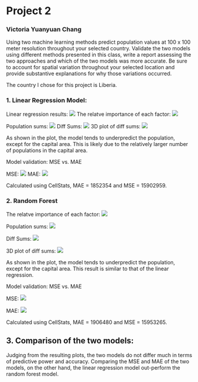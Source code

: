 # Project 2
### Victoria Yuanyuan Chang

Using two machine learning methods predict population values at 100 x 100 meter resolution throughout your selected country.
Validate the two models using different methods presented in this class, write a report assessing the two approaches and which of the two models was more accurate. Be sure to account for spatial variation throughout your selected location and provide substantive explanations for why those variations occurred.

The country I chose for this project is Liberia.

### 1. Linear Regression Model:
Linear regression results:
![](lr_results.png)
The relatve importance of each factor:
![](lr_importance.png)

Population sums: 
![](lr_popsum.png)
Diff Sums:
![](lr_diffsum.png)
3D plot of diff sums:
![](lr_3d.png)

As shown in the plot, the model tends to underpredict the population, except for the capital area. This is likely due to the relatively larger number of populations in the capital area.

Model validation: MSE vs. MAE

MSE:
![](lr_mse.png)
MAE:
![](lr_mae.png)

Calculated using CellStats, MAE = 1852354 and MSE = 15902959.

### 2. Random Forest

The relatve importance of each factor:
![](rf_importance.png)

Population sums: 
![](rf_popsum.png)

Diff Sums:
![](rf_diffsum.png)

3D plot of diff sums:
![](rf_3d.png)

As shown in the plot, the model tends to underpredict the population, except for the capital area. This result is similar to that of the linear regression.

Model validation: MSE vs. MAE

MSE:
![](rf_mse.png)

MAE:
![](rf_mae.png)

Calculated using CellStats, MAE = 1906480 and MSE = 15953265.

## 3. Comparison of the two models:
Judging from the resulting plots, the two models do not differ much in terms of predictive power and accuracy. Comparing the MSE and MAE of the two models, on the other hand, the linear regression model out-perform the random forest model.
